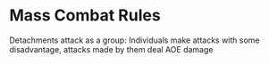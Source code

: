 
# Mass Combat Rules

Detachments attack as a group: Individuals make attacks with some disadvantage, attacks made by them deal AOE damage